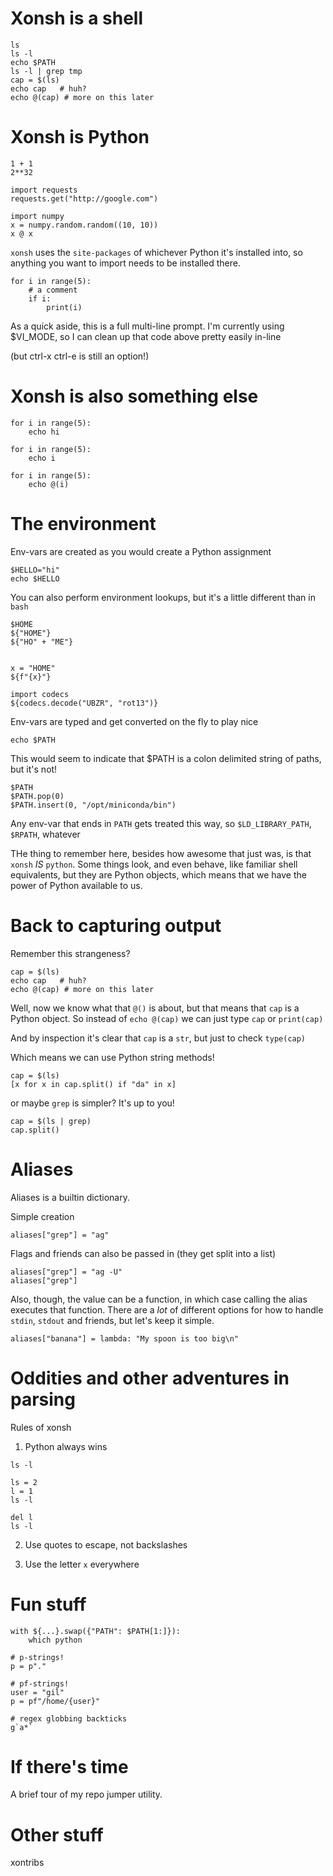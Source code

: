 # Xonsh is a shell

```
ls
ls -l
echo $PATH
ls -l | grep tmp
cap = $(ls)
echo cap   # huh?
echo @(cap) # more on this later
```

# Xonsh is Python

```
1 + 1
2**32

import requests
requests.get("http://google.com")

import numpy
x = numpy.random.random((10, 10))
x @ x
```

`xonsh` uses the `site-packages` of whichever Python it's installed into, so anything you want to import needs to be installed there.

```
for i in range(5):
    # a comment
    if i:
        print(i)
```

As a quick aside, this is a full multi-line prompt.  I'm currently using
$VI_MODE, so I can clean up that code above pretty easily in-line

(but ctrl-x ctrl-e is still an option!)

# Xonsh is also something else

```
for i in range(5):
    echo hi
```

```
for i in range(5):
    echo i
```

```
for i in range(5):
    echo @(i)
```

# The environment
Env-vars are created as you would create a Python assignment

```
$HELLO="hi"
echo $HELLO
```

You can also perform environment lookups, but it's a little different than in `bash`

```
$HOME
${"HOME"}
${"HO" + "ME"}


x = "HOME"
${f"{x}"}

import codecs
${codecs.decode("UBZR", "rot13")}
```

Env-vars are typed and get converted on the fly to play nice
```
echo $PATH
```

This would seem to indicate that $PATH is a colon delimited string of paths, but it's not!

```
$PATH
$PATH.pop(0)
$PATH.insert(0, "/opt/miniconda/bin")
```

Any env-var that ends in `PATH` gets treated this way, so `$LD_LIBRARY_PATH`, `$RPATH`, whatever

THe thing to remember here, besides how awesome that just was, is that `xonsh` _IS_ `python`.
Some things look, and even behave, like familiar shell equivalents, but they are Python objects, 
which means that we have the power of Python available to us.

# Back to capturing output 

Remember this strangeness?

```
cap = $(ls)
echo cap   # huh?
echo @(cap) # more on this later
```

Well, now we know what that `@()` is about, but that means that `cap` is a Python object.
So instead of `echo @(cap)` we can just type `cap` or `print(cap)`

And by inspection it's clear that `cap` is a `str`, but just to check `type(cap)`

Which means we can use Python string methods!

```
cap = $(ls)
[x for x in cap.split() if "da" in x]
```

or maybe `grep` is simpler?  It's up to you!

```
cap = $(ls | grep)
cap.split()
```

# Aliases

Aliases is a builtin dictionary.

Simple creation

```
aliases["grep"] = "ag"
```

Flags and friends can also be passed in (they get split into a list)

```
aliases["grep"] = "ag -U"
aliases["grep"]
```

Also, though, the value can be a function, in which case calling the alias executes that function.
There are a _lot_ of different options for how to handle `stdin`, `stdout` and friends, but let's keep it simple.

```
aliases["banana"] = lambda: "My spoon is too big\n"
```

# Oddities and other adventures in parsing

Rules of xonsh
1. Python always wins

```
ls -l
```

```
ls = 2
l = 1
ls -l
```

```
del l
ls -l
```

2. Use quotes to escape, not backslashes

3. Use the letter `x` everywhere

# Fun stuff
```
with ${...}.swap({"PATH": $PATH[1:]}):
    which python
```

```
# p-strings!
p = p"."

# pf-strings!
user = "gil"
p = pf"/home/{user}"
```

```
# regex globbing backticks
g`a*`
```

# If there's time

A brief tour of my repo jumper utility.

# Other stuff

xontribs
